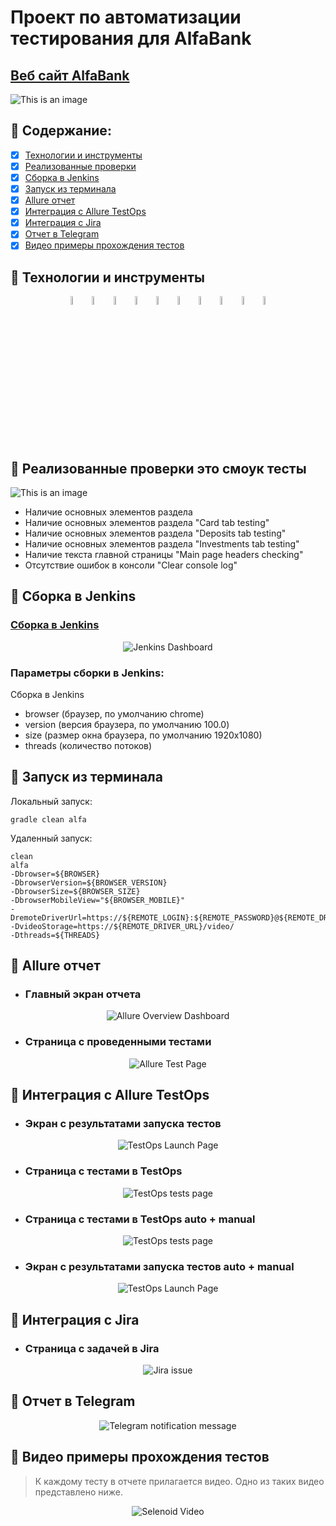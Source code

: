 # Проект по автоматизации тестирования для AlfaBank
## <a target="_blank" href="https://alfabank.ru/">Веб сайт AlfaBank</a>

![This is an image](https://i.imgur.com/PUcNdLB.png)

## :rocket: Содержание:

- [x] <a href="#rocket-технологии-и-инструменты">Технологии и инструменты</a>
- [x] <a href="#rocket-реализованные-проверки">Реализованные проверки</a>
- [x] <a href="#rocket-сборка-в-Jenkins">Сборка в Jenkins</a>
- [x] <a href="#rocket-запуск-из-терминала">Запуск из терминала</a>
- [x] <a href="#rocket-allure-отчет">Allure отчет</a>
- [x] <a href="#rocket-интеграция-с-allure-testops">Интеграция с Allure TestOps</a>
- [x] <a href="#rocket-интеграция-с-jira">Интеграция с Jira</a>
- [x] <a href="#rocket-отчет-в-telegram">Отчет в Telegram</a>
- [x] <a href="#rocket-видео-примеры-прохождения-тестов">Видео примеры прохождения тестов</a>

## :rocket: Технологии и инструменты
<p align="center">
<img width="6%" title="IntelliJ IDEA" src="images/logo/Intelij_IDEA.svg">
<img width="6%" title="Java" src="images/logo/Java.svg">
<img width="6%" title="Selenide" src="images/logo/Selenide.svg">
<img width="6%" title="Selenoid" src="images/logo/Selenoid.svg">
<img width="6%" title="Allure Report" src="images/logo/Allure_Report.svg">
<img width="6%" title="Gradle" src="images/logo/Gradle.svg">
<img width="6%" title="JUnit5" src="images/logo/JUnit5.svg">
<img width="6%" title="GitHub" src="images/logo/GitHub.svg">
<img width="6%" title="Jenkins" src="images/logo/Jenkins.svg">
<img width="6%" title="Telegram" src="images/logo/Telegram.svg">
</p>

## :rocket: Реализованные проверки это смоук тесты
![This is an image](https://i.imgur.com/Dd62Cq5.png)
- Наличие основных элементов раздела
- Наличие основных элементов раздела "Card tab testing"
- Наличие основных элементов раздела "Deposits tab testing"
- Наличие основных элементов раздела "Investments tab testing"
- Наличие текста главной страницы "Main page headers checking"
- Отсутствие ошибок в консоли "Clear console log"

## :rocket: Сборка в Jenkins
### <a target="_blank" href="https://jenkins.autotests.cloud/job/Lesson_14_quick_project_HW2/">Сборка в Jenkins</a>
<p align="center">
<img title="Jenkins Dashboard" src="images/screenshots/jenkins_dashboard.png">
</p>

### Параметры сборки в Jenkins:
Сборка в Jenkins

- browser (браузер, по умолчанию chrome)
- version (версия браузера, по умолчанию 100.0)
- size (размер окна браузера, по умолчанию 1920x1080)
- threads (количество потоков)

## :rocket: Запуск из терминала
Локальный запуск:
```
gradle clean alfa
```

Удаленный запуск:
```
clean
alfa
-Dbrowser=${BROWSER}
-DbrowserVersion=${BROWSER_VERSION}
-DbrowserSize=${BROWSER_SIZE}
-DbrowserMobileView="${BROWSER_MOBILE}"
-DremoteDriverUrl=https://${REMOTE_LOGIN}:${REMOTE_PASSWORD}@${REMOTE_DRIVER_URL}/wd/hub/
-DvideoStorage=https://${REMOTE_DRIVER_URL}/video/
-Dthreads=${THREADS}
```

## :rocket: Allure отчет
- ### Главный экран отчета
<p align="center">
<img title="Allure Overview Dashboard" src="images/screenshots/report_main_page.png">
</p>

- ### Страница с проведенными тестами
<p align="center">
<img title="Allure Test Page" src="images/screenshots/report_tests_page.png">
</p>

## :rocket: Интеграция с Allure TestOps
- ### Экран с результатами запуска тестов
<p align="center">
<img title="TestOps Launch Page" src="images/screenshots/test_ops_launch_page.png">
</p>

- ### Страница с тестами в TestOps
<p align="center">
<img title="TestOps tests page" src="images/screenshots/test_ops_tests_page.png">
</p>

- ### Страница с тестами в TestOps auto + manual
<p align="center">
<img title="TestOps tests page" src="images/screenshots/test_ops_manual.png">
</p>

- ### Экран с результатами запуска тестов auto + manual
<p align="center">
<img title="TestOps Launch Page" src="images/screenshots/allure_manual_results.png">
</p>

## :rocket: Интеграция с Jira
- ### Страница с задачей в Jira
<p align="center">
<img title="Jira issue" src="images/screenshots/jira_issue.png">
</p>

## :rocket: Отчет в Telegram
<p align="center">
<img title="Telegram notification message" src="images/screenshots/telegram_report.png">
</p>

## :rocket: Видео примеры прохождения тестов
> К каждому тесту в отчете прилагается видео. Одно из таких видео представлено ниже.
<p align="center">
  <img title="Selenoid Video" src="images/gif/test_result.gif">
</p>



